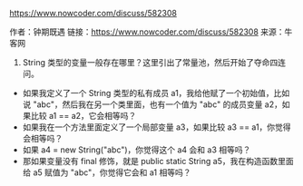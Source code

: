 https://www.nowcoder.com/discuss/582308





作者：钟期既遇
链接：https://www.nowcoder.com/discuss/582308
来源：牛客网



1. String 类型的变量一般存在哪里？这里引出了常量池，然后开始了夺命四连问。 

- 如果我定义了一个 String 类型的私有成员 a1，我给他赋了一个初始值，比如说 "abc"，然后我在另一个类里面，也有一个值为 "abc" 的成员变量 a2，如果比较 a1 == a2，它会相等吗？ 
- 如果我在一个方法里面定义了一个局部变量 a3，如果比较 a3 == a1，你觉得会相等吗？ 
- 如果 a4 = new String("abc")，你觉得这个 a4 会和 a3 相等吗？ 
- 那如果变量没有 final 修饰，就是 public static String a5，我在构造函数里面给 a5 赋值为 "abc"，你觉得它会和 a1 相等吗？